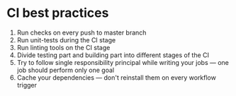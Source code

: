# CI best practices

1. Run checks on every push to master branch
2. Run unit-tests during the CI stage
3. Run linting tools on the CI stage
4. Divide testing part and building part into different
stages of the CI
5. Try to follow single responsibility principal
while writing your jobs — one job should perform
only one goal
6. Cache your dependencies — don't reinstall them on
every workflow trigger
